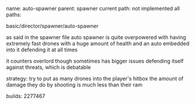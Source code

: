 name: auto-spawner
parent: spawner
current path: not implemented
all paths:

  basic/director/spawner/auto-spawner

as said in the spawner file
auto spawner is quite overpowered with having extremely fast drones
with a huge amount of health and an auto embedded into it
defending it at all times

it counters overlord though sometimes has bigger issues defending
itself against threats, which is debatable

strategy:
try to put as many drones into the player's hitbox
the amount of damage they do by shooting is much less
than their ram

builds:
2277467